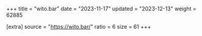+++
title = "wito.bar"
date = "2023-11-17"
updated = "2023-12-13"
weight = 62885

[extra]
source = "https://wito.bar/"
ratio = 6
size = 61
+++
